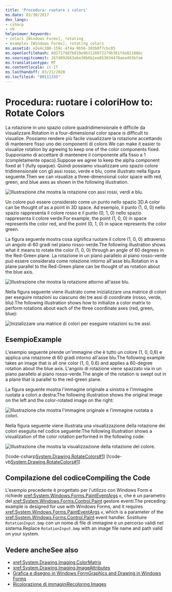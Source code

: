 ```yaml
---
title: 'Procedura: ruotare i colori'
ms.date: 03/30/2017
dev_langs:
- csharp
- vb
helpviewer_keywords:
- colors [Windows Forms], rotating
- examples [Windows Forms], rotating colors
ms.assetid: e2e4c300-159c-4f4a-9b56-103b0f7cbc05
ms.openlocfilehash: 8d2717dd7b819e963126072279b361fda02188bc
ms.sourcegitcommit: 267d092663aba36b6b2ea853034470aea493bfae
ms.translationtype: MT
ms.contentlocale: it-IT
ms.lasthandoff: 03/21/2020
ms.locfileid: "80111335"
---
```

# <a name="how-to-rotate-colors"></a><span data-ttu-id="55fd4-102">Procedura: ruotare i colori</span><span class="sxs-lookup"><span data-stu-id="55fd4-102">How to: Rotate Colors</span></span>
<span data-ttu-id="55fd4-103">La rotazione in uno spazio colore quadridimensionale è difficile da visualizzare.</span><span class="sxs-lookup"><span data-stu-id="55fd4-103">Rotation in a four-dimensional color space is difficult to visualize.</span></span> <span data-ttu-id="55fd4-104">Possiamo rendere più facile visualizzare la rotazione accettando di mantenere fisso uno dei componenti di colore.</span><span class="sxs-lookup"><span data-stu-id="55fd4-104">We can make it easier to visualize rotation by agreeing to keep one of the color components fixed.</span></span> <span data-ttu-id="55fd4-105">Supponiamo di accettare di mantenere il componente alfa fisso a 1 (completamente opaco).</span><span class="sxs-lookup"><span data-stu-id="55fd4-105">Suppose we agree to keep the alpha component fixed at 1 (fully opaque).</span></span> <span data-ttu-id="55fd4-106">Quindi possiamo visualizzare uno spazio colore tridimensionale con gli assi rosso, verde e blu, come illustrato nella figura seguente.</span><span class="sxs-lookup"><span data-stu-id="55fd4-106">Then we can visualize a three-dimensional color space with red, green, and blue axes as shown in the following illustration.</span></span>  
  
 ![Illustrazione che mostra la rotazione con assi rossi, verdi e blu.](./media/how-to-rotate-colors/rotation-red-green-blue-axes.gif)  
  
 <span data-ttu-id="55fd4-108">Un colore può essere considerato come un punto nello spazio 3D.</span><span class="sxs-lookup"><span data-stu-id="55fd4-108">A color can be thought of as a point in 3D space.</span></span> <span data-ttu-id="55fd4-109">Ad esempio, il punto (1, 0, 0) nello spazio rappresenta il colore rosso e il punto (0, 1, 0) nello spazio rappresenta il colore verde.</span><span class="sxs-lookup"><span data-stu-id="55fd4-109">For example, the point (1, 0, 0) in space represents the color red, and the point (0, 1, 0) in space represents the color green.</span></span>  
  
 <span data-ttu-id="55fd4-110">La figura seguente mostra cosa significa ruotare il colore (1, 0, 0) attraverso un angolo di 60 gradi nel piano rosso-verde.</span><span class="sxs-lookup"><span data-stu-id="55fd4-110">The following illustration shows what it means to rotate the color (1, 0, 0) through an angle of 60 degrees in the Red-Green plane.</span></span> <span data-ttu-id="55fd4-111">La rotazione in un piano parallelo al piano rosso-verde può essere considerata come rotazione intorno all'asse blu.</span><span class="sxs-lookup"><span data-stu-id="55fd4-111">Rotation in a plane parallel to the Red-Green plane can be thought of as rotation about the blue axis.</span></span>  
  
 ![Illustrazione che mostra la rotazione attorno all'asse blu.](./media/how-to-rotate-colors/rotation-about-blue-axis.gif)  
  
 <span data-ttu-id="55fd4-113">Nella figura seguente viene illustrato come inizializzare una matrice di colori per eseguire rotazioni su ciascuno dei tre assi di coordinate (rosso, verde, blu):</span><span class="sxs-lookup"><span data-stu-id="55fd4-113">The following illustration shows how to initialize a color matrix to perform rotations about each of the three coordinate axes (red, green, blue):</span></span>  
  
 ![Inizializzare una matrice di colori per eseguire rotazioni su tre assi.](./media/how-to-rotate-colors/rotation-about-three-axes.gif)  
  
## <a name="example"></a><span data-ttu-id="55fd4-115">Esempio</span><span class="sxs-lookup"><span data-stu-id="55fd4-115">Example</span></span>  
 <span data-ttu-id="55fd4-116">L'esempio seguente prende un'immagine che è tutto un colore (1, 0, 0,6) e applica una rotazione di 60 gradi intorno all'asse blu.</span><span class="sxs-lookup"><span data-stu-id="55fd4-116">The following example takes an image that is all one color (1, 0, 0.6) and applies a 60-degree rotation about the blue axis.</span></span> <span data-ttu-id="55fd4-117">L'angolo di rotazione viene spazzato via in un piano parallelo al piano rosso-verde.</span><span class="sxs-lookup"><span data-stu-id="55fd4-117">The angle of the rotation is swept out in a plane that is parallel to the red-green plane.</span></span>  
  
 <span data-ttu-id="55fd4-118">La figura seguente mostra l'immagine originale a sinistra e l'immagine ruotata a colori a destra:</span><span class="sxs-lookup"><span data-stu-id="55fd4-118">The following illustration shows the original image on the left and the color-rotated image on the right:</span></span>  
  
 ![Illustrazione che mostra l'immagine originale e l'immagine ruotata a colori.](./media/how-to-rotate-colors/original-color-rotated-images.png)  
  
 <span data-ttu-id="55fd4-120">Nella figura seguente viene illustrata una visualizzazione della rotazione dei colori eseguita nel codice seguente:</span><span class="sxs-lookup"><span data-stu-id="55fd4-120">The following illustration shows a visualization of the color rotation performed in the following code:</span></span>
  
 ![Illustrazione che mostra la visualizzazione della rotazione del colore.](./media/how-to-rotate-colors/visualization-color-rotation.gif)  
  
 [!code-csharp[System.Drawing.RotateColors#1](~/samples/snippets/csharp/VS_Snippets_Winforms/System.Drawing.RotateColors/CS/Form1.cs#1)]
 [!code-vb[System.Drawing.RotateColors#1](~/samples/snippets/visualbasic/VS_Snippets_Winforms/System.Drawing.RotateColors/VB/Form1.vb#1)]  
  
## <a name="compiling-the-code"></a><span data-ttu-id="55fd4-122">Compilazione del codice</span><span class="sxs-lookup"><span data-stu-id="55fd4-122">Compiling the Code</span></span>  
 <span data-ttu-id="55fd4-123">L'esempio precedente è progettato per l'utilizzo con Windows Form e richiede <xref:System.Windows.Forms.PaintEventArgs> `e`, che è un parametro del <xref:System.Windows.Forms.Control.Paint> gestore eventi.</span><span class="sxs-lookup"><span data-stu-id="55fd4-123">The preceding example is designed for use with Windows Forms, and it requires <xref:System.Windows.Forms.PaintEventArgs> `e`, which is a parameter of the <xref:System.Windows.Forms.Control.Paint> event handler.</span></span> <span data-ttu-id="55fd4-124">Sostituire `RotationInput.bmp` con un nome di file di immagine e un percorso validi nel sistema.</span><span class="sxs-lookup"><span data-stu-id="55fd4-124">Replace `RotationInput.bmp` with an image file name and path valid on your system.</span></span>  
  
## <a name="see-also"></a><span data-ttu-id="55fd4-125">Vedere anche</span><span class="sxs-lookup"><span data-stu-id="55fd4-125">See also</span></span>

- <xref:System.Drawing.Imaging.ColorMatrix>
- <xref:System.Drawing.Imaging.ImageAttributes>
- [<span data-ttu-id="55fd4-126">Grafica e disegno in Windows Form</span><span class="sxs-lookup"><span data-stu-id="55fd4-126">Graphics and Drawing in Windows Forms</span></span>](graphics-and-drawing-in-windows-forms.md)
- [<span data-ttu-id="55fd4-127">Ricolorazione di immagini</span><span class="sxs-lookup"><span data-stu-id="55fd4-127">Recoloring Images</span></span>](recoloring-images.md)
